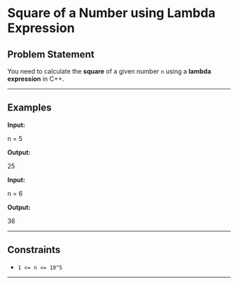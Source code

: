 # Square of a Number using Lambda Expression

## Problem Statement
You need to calculate the **square** of a given number `n` using a **lambda expression** in C++.

---

## Examples

**Input:**  

n = 5

**Output:**  

25


**Input:**  

n = 6

**Output:**  

36


---

## Constraints
- `1 <= n <= 10^5`

---
